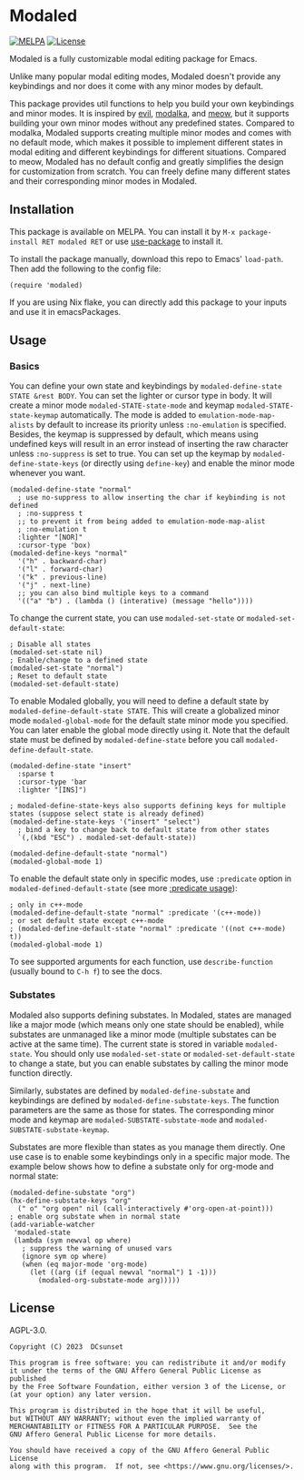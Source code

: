 # Modaled

[![MELPA](https://melpa.org/packages/modaled-badge.svg)](https://melpa.org/#/modaled)
[![License](https://badgen.net/github/license/dcsunset/modaled)](https://github.com/DCsunset/modaled)

Modaled is a fully customizable modal editing package for Emacs.

Unlike many popular modal editing modes,
Modaled doesn't provide any keybindings
and nor does it come with any minor modes by default.

This package provides util functions to help you build your own keybindings and minor modes.
It is inspired by [evil](https://github.com/emacs-evil/evil), [modalka](https://github.com/mrkkrp/modalka), and [meow](https://github.com/meow-edit/meow),
but it supports building your own minor modes without any predefined states.
Compared to modalka, Modaled supports creating multiple minor modes and comes with no default mode,
which makes it possible to implement different states in modal editing and different keybindings for different situations.
Compared to meow, Modaled has no default config and greatly simplifies the design for customization from scratch.
You can freely define many different states and their corresponding minor modes in Modaled.

## Installation

This package is available on MELPA.
You can install it by `M-x package-install RET modaled RET` or use [use-package](https://github.com/jwiegley/use-package) to install it.

To install the package manually, download this repo to Emacs' `load-path`.
Then add the following to the config file:

```emacs-lisp
(require 'modaled)
```

If you are using Nix flake,
you can directly add this package to your inputs and use it in emacsPackages.

## Usage

### Basics

You can define your own state and keybindings by `modaled-define-state STATE &rest BODY`.
You can set the lighter or cursor type in body.
It will create a minor mode `modaled-STATE-state-mode` and keymap `modaled-STATE-state-keymap` automatically.
The mode is added to `emulation-mode-map-alists` by default to increase its priority unless `:no-emulation` is specified.
Besides, the keymap is suppressed by default, which means using undefined keys will result in an error instead of inserting the raw character
unless `:no-suppress` is set to true.
You can set up the keymap by `modaled-define-state-keys` (or directly using `define-key`) and enable the minor mode whenever you want.

```emacs-lisp
(modaled-define-state "normal"
  ; use no-suppress to allow inserting the char if keybinding is not defined
  ; :no-suppress t
  ;; to prevent it from being added to emulation-mode-map-alist
  ; :no-emulation t
  :lighter "[NOR]"
  :cursor-type 'box)
(modaled-define-keys "normal"
  '("h" . backward-char)
  '("l" . forward-char)
  '("k" . previous-line)
  '("j" . next-line)
  ;; you can also bind multiple keys to a command
  '(("a" "b") . (lambda () (interative) (message "hello"))))
```

To change the current state, you can use `modaled-set-state` or `modaled-set-default-state`:

```emacs-lisp
; Disable all states
(modaled-set-state nil)
; Enable/change to a defined state
(modaled-set-state "normal")
; Reset to default state
(modaled-set-default-state)
```

To enable Modaled globally, you will need to define a default state by `modaled-define-default-state STATE`.
This will create a globalized minor mode `modaled-global-mode` for the default state minor mode you specified.
You can later enable the global mode directly using it.
Note that the default state must be defined by `modaled-define-state` before you call `modaled-define-default-state`.

```emacs-lisp
(modaled-define-state "insert"
  :sparse t
  :cursor-type 'bar
  :lighter "[INS]")

; modaled-define-state-keys also supports defining keys for multiple states (suppose select state is already defined)
(modaled-define-state-keys '("insert" "select")
  ; bind a key to change back to default state from other states
  `(,(kbd "ESC") . modaled-set-default-state))

(modaled-define-default-state "normal")
(modaled-global-mode 1)
```

To enable the default state only in specific modes, use `:predicate` option in `modaled-defined-default-state`
(see more [:predicate usage](https://www.gnu.org/software/emacs/manual/html_node/elisp/Defining-Minor-Modes.html#index-define_002dglobalized_002dminor_002dmode)):

```emacs-lisp
; only in c++-mode
(modaled-define-default-state "normal" :predicate '(c++-mode))
; or set default state except c++-mode
; (modaled-define-default-state "normal" :predicate '((not c++-mode) t))
(modaled-global-mode 1)
```

To see supported arguments for each function, use `describe-function` (usually bound to `C-h f`) to see the docs.

### Substates

Modaled also supports defining substates.
In Modaled, states are managed like a major mode (which means only one state should be enabled),
while substates are unmanaged like a minor mode (multiple substates can be active at the same time).
The current state is stored in variable `modaled-state`.
You should only use `modaled-set-state` or `modaled-set-default-state` to change a state,
but you can enable substates by calling the minor mode function directly.

Similarly, substates are defined by `modaled-define-substate` and keybindings are defined by `modaled-define-substate-keys`.
The function parameters are the same as those for states.
The corresponding minor mode and keymap are `modaled-SUBSTATE-substate-mode` and `modaled-SUBSTATE-substate-keymap`.

Substates are more flexible than states as you manage them directly.
One use case is to enable some keybindings only in a specific major mode.
The example below shows how to define a substate only for org-mode and normal state:

```emacs-lisp
(modaled-define-substate "org")
(hx-define-substate-keys "org"
  (" o" "org open" nil (call-interactively #'org-open-at-point)))
; enable org substate when in normal state
(add-variable-watcher
 'modaled-state
 (lambda (sym newval op where)
   ; suppress the warning of unused vars
   (ignore sym op where)
   (when (eq major-mode 'org-mode)
     (let ((arg (if (equal newval "normal") 1 -1)))
       (modaled-org-substate-mode arg)))))
```


## License

AGPL-3.0.

    Copyright (C) 2023  DCsunset

    This program is free software: you can redistribute it and/or modify
    it under the terms of the GNU Affero General Public License as published
    by the Free Software Foundation, either version 3 of the License, or
    (at your option) any later version.

    This program is distributed in the hope that it will be useful,
    but WITHOUT ANY WARRANTY; without even the implied warranty of
    MERCHANTABILITY or FITNESS FOR A PARTICULAR PURPOSE.  See the
    GNU Affero General Public License for more details.

    You should have received a copy of the GNU Affero General Public License
    along with this program.  If not, see <https://www.gnu.org/licenses/>.
